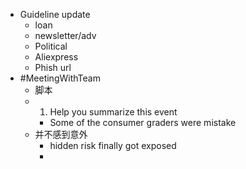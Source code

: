 - Guideline update
	- loan
	- newsletter/adv
	- Political
	- Aliexpress
	- Phish url
- #MeetingWithTeam
	- 脚本
	- 1. Help you summarize this event
		- Some of the consumer graders were mistake
	- 并不感到意外
		- hidden risk finally got exposed
		-